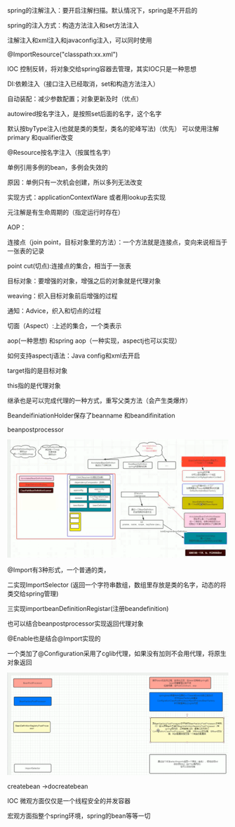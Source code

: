 spring的注解注入：要开启注解扫描。默认情况下，spring是不开启的



spring的注入方式：构造方法注入和set方法注入



注解注入和xml注入和javaconfig注入，可以同时使用

@ImportResource("classpath:xx.xml")



IOC 控制反转，将对象交给spring容器去管理，其实IOC只是一种思想

DI:依赖注入（接口注入已经取消，set和构造方法注入）



自动装配：减少参数配置；对象更新及时（优点）



autowired按名字注入，是按照set后面的名字，这个名字

默认按byType注入(也就是类的类型，类名的驼峰写法)（优先）  可以使用注解primary   和qualifier改变

@Resource按名字注入（按属性名字）



单例引用多例的bean，多例会失效的



原因：单例只有一次机会创建，所以多列无法改变 

实现方式：applicationContextWare  或者用lookup去实现



元注解是有生命周期的（指定运行时存在）

AOP：

连接点（join point，目标对象里的方法）：一个方法就是连接点，变向来说相当于一张表的记录

point cut(切点):连接点的集合，相当于一张表

目标对象：要增强的对象，增强之后的对象就是代理对象

weaving：织入目标对象前后增强的过程

通知：Advice，织入和切点的过程

切面（Aspect）:上述的集合，一个类表示



aop(一种思想) 和spring aop（一种实现，aspectj也可以实现）

如何支持aspectj语法：Java config和xml去开启

target指的是目标对象

this指的是代理对象



继承也是可以完成代理的一种方式，重写父类方法（会产生类爆炸）





BeandeifiniationHolder保存了beanname 和beandifinitation



beanpostprocessor

![image-20200720102741313](spring.assets/image-20200720102741313.png)





@Import有3种形式，一个普通的类，

二实现ImportSelector (返回一个字符串数组，数组里存放是类的名字，动态的将类交给spring管理)

三实现importbeanDefinitionRegistar(注册beandefinition)

也可以结合beanpostprocessor实现返回代理对象

@Enable也是结合@Import实现的



一个类加了@Configuration采用了cglib代理，如果没有加则不会用代理，将原生对象返回



![image-20200728172203582](spring.assets/image-20200728172203582.png)





createbean ->docreatebean

IOC 微观方面仅仅是一个线程安全的并发容器

宏观方面指整个spring环境，spring的bean等等一切




